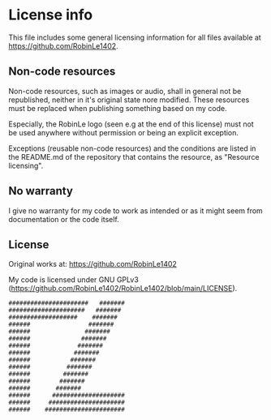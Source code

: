 # License info

This file includes some general licensing information for all files available at https://github.com/RobinLe1402.


## Non-code resources

Non-code resources, such as images or audio, shall in general not be republished, neither in it's original state nore modified.
These resources must be replaced when publishing something based on my code.

Especially, the RobinLe logo (seen e.g at the end of this license) must not be used anywhere without permission or being an explicit exception.

Exceptions (reusable non-code resources) and the conditions are listed in the README.md of the repository that contains the resource, as "Resource licensing".


## No warranty

I give no warranty for my code to work as intended or as it might seem from documentation or the code itself.



## License

Original works at: https://github.com/RobinLe1402

My code is licensed under GNU GPLv3 (https://github.com/RobinLe1402/RobinLe1402/blob/main/LICENSE).



```
######################   #######
#####################   ####### 
###################    #######  
######                #######   
######               #######    
######              #######     
######             #######      
######            #######       
######           #######        
######          #######         
######         #######          
######        #######           
######       #######            
######      ####################
######     #####################
######    ######################
```
